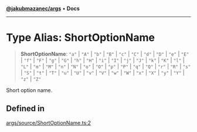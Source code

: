 [**@jakubmazanec/args**](../README.md) • **Docs**

---

# Type Alias: ShortOptionName

> **ShortOptionName**: `"a"` \| `"A"` \| `"b"` \| `"B"` \| `"c"` \| `"C"` \| `"d"` \| `"D"` \| `"e"`
> \| `"E"` \| `"f"` \| `"F"` \| `"g"` \| `"G"` \| `"h"` \| `"H"` \| `"i"` \| `"I"` \| `"j"` \| `"J"`
> \| `"k"` \| `"K"` \| `"l"` \| `"L"` \| `"m"` \| `"M"` \| `"n"` \| `"N"` \| `"o"` \| `"O"` \| `"p"`
> \| `"P"` \| `"q"` \| `"Q"` \| `"r"` \| `"R"` \| `"s"` \| `"S"` \| `"t"` \| `"T"` \| `"u"` \| `"U"`
> \| `"v"` \| `"V"` \| `"w"` \| `"W"` \| `"x"` \| `"X"` \| `"y"` \| `"Y"` \| `"z"` \| `"Z"`

Short option name.

## Defined in

[args/source/ShortOptionName.ts:2](https://github.com/jakubmazanec/tools/blob/39892a8d22e72fc5aa2b2aedf9320ac8bb26fd5d/packages/args/source/ShortOptionName.ts#L2)
